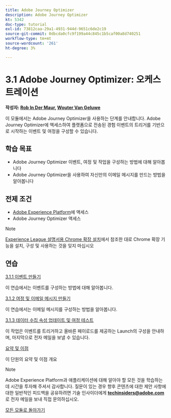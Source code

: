 ```yaml
---
title: Adobe Journey Optimizer
description: Adobe Journey Optimizer
kt: 5342
doc-type: tutorial
exl-id: 73812caa-29a1-4931-944d-9651c6de2c19
source-git-commit: 0dbcda0cfc9f199a44c845c1b5caf00a8d740251
workflow-type: tm+mt
source-wordcount: '261'
ht-degree: 3%

---
```


# 3.1 Adobe Journey Optimizer: 오케스트레이션

**작성자: [Rob In Der Maur](https://www.linkedin.com/in/ridmaur/), [Wouter Van Geluwe](https://www.linkedin.com/in/woutervangeluwe/)**

이 모듈에서는 Adobe Journey Optimizer을 사용하는 단계를 안내합니다. Adobe Journey Optimizer에 액세스하여 플랫폼으로 전송된 경험 이벤트의 트리거를 기반으로 시작하는 이벤트 및 여정을 구성할 수 있습니다.

## 학습 목표

- Adobe Journey Optimizer 이벤트, 여정 및 작업을 구성하는 방법에 대해 알아봅니다
- Adobe Journey Optimizer을 사용하여 자신만의 이메일 메시지를 만드는 방법을 알아봅니다

## 전제 조건

- [Adobe Experience Platform](https://experience.adobe.com/platform)에 액세스
- Adobe Journey Optimizer 액세스

>[!NOTE]
>
>[Experience League 설명서용 Chrome 확장 설치](../../gettingstarted/gettingstarted/ex1.md)에서 참조한 대로 Chrome 확장 기능을 설치, 구성 및 사용하는 것을 잊지 마십시오

## 연습

[3.1.1 이벤트 만들기](./ex1.md)

이 연습에서는 이벤트를 구성하는 방법에 대해 알아봅니다.

[3.1.2 여정 및 이메일 메시지 만들기](./ex2.md)

이 연습에서는 이메일 메시지를 구성하는 방법을 알아봅니다.

[3.1.3 데이터 수집 속성 업데이트 및 여정 테스트](./ex3.md)

이 작업은 이벤트를 트리거하고 올바른 페이로드를 제공하는 Launch의 구성을 안내하며, 마지막으로 전자 메일을 보낼 수 있습니다.

[요약 및 이점](./summary.md)

이 단원의 요약 및 이점 개요

>[!NOTE]
>
>Adobe Experience Platform과 애플리케이션에 대해 알아야 할 모든 것을 학습하는 데 시간을 투자해 주셔서 감사합니다. 질문이 있는 경우 향후 콘텐츠에 대한 제안 사항에 대한 일반적인 피드백을 공유하려면 기술 인사이더에게 **techinsiders@adobe.com**&#x200B;로 전자 메일을 보내 직접 문의하십시오.

[모든 모듈로 돌아가기](../../../overview.md)

